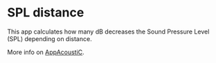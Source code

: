 # SPL distance
This app calculates how many dB decreases the Sound Pressure Level (SPL)  depending on distance.

More info on [AppAcoustiC](http://appacoustic.com/).
